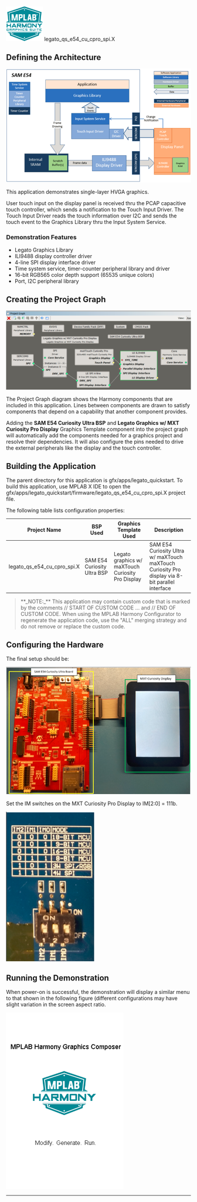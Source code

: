 
![](../../../../docs/images/mhgs.png) legato\_qs\_e54\_cu\_cpro\_spi.X

Defining the Architecture
-------------------------

![](../../../../docs/html/legato_qs_e54_cult_cpro_spi_arch.png)

This application demonstrates single-layer HVGA graphics.

User touch input on the display panel is received thru the PCAP capacitive touch controller, which sends a notification to the Touch Input Driver. The Touch Input Driver reads the touch information over I2C and sends the touch event to the Graphics Library thru the Input System Service.

### Demonstration Features 

* Legato Graphics Library 
* ILI9488 display controller driver 
* 4-line SPI display interface driver 
* Time system service, timer-counter peripheral library and driver 
* 16-bit RGB565 color depth support (65535 unique colors) 
* Port, I2C peripheral library 

Creating the Project Graph
--------------------------

![](../../../../docs/html/legato_qs_e54_cult_cpro_spi_pg.png)


The Project Graph diagram shows the Harmony components that are included in this application. Lines between components are drawn to satisfy components that depend on a capability that another component provides.

Adding the **SAM E54 Curiosity Ultra BSP** and **Legato Graphics w/ MXT Curiosity Pro Display** Graphics Template component into the project graph will automatically add the components needed for a graphics project and resolve their dependencies. It will also configure the pins needed to drive the external peripherals like the display and the touch controller. 

Building the Application
------------------------

The parent directory for this application is gfx/apps/legato_quickstart. To build this application, use MPLAB X IDE to open the gfx/apps/legato_quickstart/firmware/legato_qs_e54_cu_cpro_spi.X project file. 

The following table lists configuration properties: 

| Project Name  | BSP Used |Graphics Template Used | Description |
|---------------| ---------|---------------| ---------|
| legato_qs_e54_cu_cpro_spi.X | SAM E54 Curiosity Ultra BSP | Legato graphics w/ maXTouch Curiosity Pro Display  | SAM E54 Curiosity Ultra w/ maXTouch maXTouch Curiosity Pro display via 8-bit parallel interface |

> \*\*\_NOTE:\_\*\* This application may contain custom code that is marked by the comments // START OF CUSTOM CODE ... and // END OF CUSTOM CODE. When using the MPLAB Harmony Configurator to regenerate the application code, use the "ALL" merging strategy and do not remove or replace the custom code.

Configuring the Hardware
------------------------

The final setup should be: 

![](../../../../docs/html/legato_qs_e54_cult_cpro_spi_conf1.png)

Set the IM switches on the MXT Curiosity Pro Display to IM[2:0] = 111b.

![](../../../../docs/html/legato_qs_e54_cult_cpro_spi_conf2.png)


Running the Demonstration
-------------------------

When power-on is successful, the demonstration will display a similar menu to that shown in the following figure (different configurations may have slight variation in the screen aspect ratio.

![](../../../../docs/html/legato_qs_e54_cu_cpro_spi_run1.png)

* * * * *
